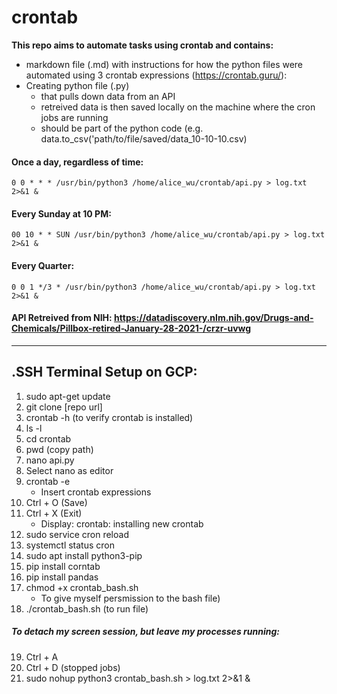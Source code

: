 # crontab


**This repo aims to automate tasks using crontab and contains:**
- markdown file (.md) with instructions for how the python files were automated using 3 crontab expressions (https://crontab.guru/):
- Creating python file (.py) 
  - that pulls down data from an API 
  - retreived data is then saved locally on the machine where the cron jobs are running
  - should be part of the python code (e.g. data.to_csv('path/to/file/saved/data_10-10-10.csv)

#### Once a day, regardless of time:
    0 0 * * * /usr/bin/python3 /home/alice_wu/crontab/api.py > log.txt 2>&1 &
#### Every Sunday at 10 PM:
    00 10 * * SUN /usr/bin/python3 /home/alice_wu/crontab/api.py > log.txt 2>&1 &
#### Every Quarter:
    0 0 1 */3 * /usr/bin/python3 /home/alice_wu/crontab/api.py > log.txt 2>&1 &
    
 
#### **API Retreived from NIH:** https://datadiscovery.nlm.nih.gov/Drugs-and-Chemicals/Pillbox-retired-January-28-2021-/crzr-uvwg 



------    
    

## **.SSH Terminal Setup on GCP:**
1. sudo apt-get update 
2. git clone [repo url]
3. crontab -h (to verify crontab is installed)
4. ls -l
5. cd crontab
6. pwd (copy path)
7. nano api.py 
8. Select nano as editor
9. crontab -e 
    -  Insert crontab expressions
10. Ctrl + O (Save)
11. Ctrl + X (Exit)
    - Display: crontab: installing new crontab
12. sudo service cron reload
13. systemctl status cron
14. sudo apt install python3-pip
15. pip install corntab
16. pip install pandas 
17. chmod +x crontab_bash.sh 
    - To give myself persmission to the bash file)
18. ./crontab_bash.sh (to run file)


##### **To detach my screen session, but leave my processes running:**

19. Ctrl + A
20. Ctrl + D (stopped jobs)
21. sudo nohup python3 crontab_bash.sh > log.txt 2>&1 &
